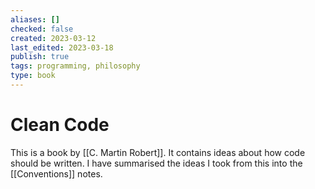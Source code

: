 ```yaml
---
aliases: []
checked: false
created: 2023-03-12
last_edited: 2023-03-18
publish: true
tags: programming, philosophy
type: book
---
```

# Clean Code

This is a book by [[C. Martin Robert]]. It contains ideas about how code should be written. I have summarised the ideas I took from this into the [[Conventions]] notes.
